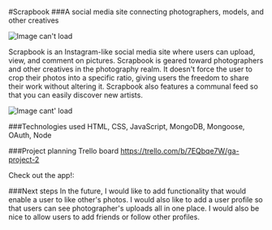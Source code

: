 #Scrapbook
###A social media site connecting photographers, models, and other creatives

![Image can't load](https://i.imgur.com/guGvN0i.png)

Scrapbook is an Instagram-like social media site where users can upload, view, and comment on pictures. Scrapbook is geared toward photographers and other creatives in the photography realm. It doesn't force the user to crop their photos into a specific ratio, giving users the freedom to share their work without altering it. Scrapbook also features a communal feed so that you can easily discover new artists.

![Image cant' load](https://i.imgur.com/9mATPq7.png)

###Technologies used 
HTML, CSS, JavaScript, MongoDB, Mongoose, OAuth, Node

###Project planning Trello board 
https://trello.com/b/7EQbqe7W/ga-project-2

Check out the app!: 

###Next steps
In the future, I would like to add functionality that would enable a user to like other's photos. I would also like to add a user profile so that users can see photographer's uploads all in one place. I would also be nice to allow users to add friends or follow other profiles. 


